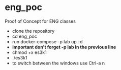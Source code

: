 # eng_poc
Proof of Concept for ENG classes

- clone the repository
- cd eng_poc
- run docker-compose -p lab up -d
- **important don't forget -p lab in the previous line**
- chmod +x es3k1
- ./es3k1
- to switch between the windows use Ctrl-a n 
